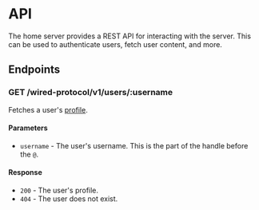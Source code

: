 # API

The home server provides a REST API for interacting with the server. This can be used to authenticate users, fetch user content, and more.

## Endpoints

### GET /wired-protocol/v1/users/:username

Fetches a user's [profile](/content/profile).

#### Parameters

- `username` - The user's username. This is the part of the handle before the `@`.

#### Response

- `200` - The user's profile.
- `404` - The user does not exist.
